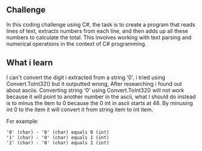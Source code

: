 ## Challenge

In this coding challenge using C#, the task is to create a program that reads lines of text, extracts numbers from each line, and then adds up all these numbers to calculate the total. This involves working with text parsing and numerical operations in the context of C# programming.

## What i learn

I can't convert the digit i extracted from a string '0', i tried using Convert.ToInt32() but it outputted wrong, After researching i found out about asciis. Converting string '0' using Convert.ToInt32() will not work because it will point to another number in the ascii, what I should do instead is to minus the item to 0 because the 0 int in ascii starts at 48. By minusing int 0 to the item it will convert it from string item to int item.

For example:

    '0' (char) - '0' (char) equals 0 (int)
    '1' (char) - '0' (char) equals 1 (int)
    '2' (char) - '0' (char) equals 2 (int)
